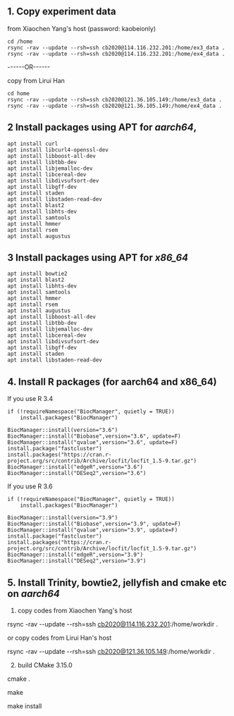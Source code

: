 ## 1. Copy experiment data

from Xiaochen Yang's host (password: kaobeionly)

```
cd /home
rsync -rav --update --rsh=ssh cb2020@114.116.232.201:/home/ex3_data .
rsync -rav --update --rsh=ssh cb2020@114.116.232.201:/home/ex4_data .
```

------OR------

copy from Lirui Han
```
cd home
rsync -rav --update --rsh=ssh cb2020@121.36.105.149:/home/ex3_data .
rsync -rav --update --rsh=ssh cb2020@121.36.105.149:/home/ex4_data .
```

## 2 Install packages using APT for ***aarch64***, 

```
apt install curl
apt install libcurl4-openssl-dev
apt install libboost-all-dev
apt install libtbb-dev
apt install libjemalloc-dev
apt install libcereal-dev
apt install libdivsufsort-dev
apt install libgff-dev
apt install staden
apt install libstaden-read-dev
apt install blast2
apt install libhts-dev
apt install samtools
apt install hmmer
apt install rsem
apt install augustus
```

## 3  Install packages using APT for ***x86_64***

```
apt install bowtie2
apt install blast2
apt install libhts-dev
apt install samtools
apt install hmmer
apt install rsem
apt install augustus
apt install libboost-all-dev
apt install libtbb-dev
apt install libjemalloc-dev
apt install libcereal-dev
apt install libdivsufsort-dev
apt install libgff-dev
apt install staden
apt install libstaden-read-dev
```

## 4. Install R packages (for aarch64 and x86_64)

If you use R 3.4
```
if (!requireNamespace("BiocManager", quietly = TRUE))
    install.packages("BiocManager")

BiocManager::install(version="3.6")
BiocManager::install("Biobase",version="3.6", update=F)
BiocManager::install("qvalue",version="3.6", update=F)
install.package("fastcluster")
install.packages("https://cran.r-project.org/src/contrib/Archive/locfit/locfit_1.5-9.tar.gz")
BiocManager::install("edgeR",version="3.6")
BiocManager::install("DESeq2",version="3.6")
```

If you use R 3.6


```
if (!requireNamespace("BiocManager", quietly = TRUE))
    install.packages("BiocManager")

BiocManager::install(version="3.9")
BiocManager::install("Biobase",version="3.9", update=F)
BiocManager::install("qvalue",version="3.9", update=F)
install.package("fastcluster")
install.packages("https://cran.r-project.org/src/contrib/Archive/locfit/locfit_1.5-9.tar.gz")
BiocManager::install("edgeR",version="3.9")
BiocManager::install("DESeq2",version="3.9")
```

## 5. Install Trinity, bowtie2, jellyfish and cmake etc on ***aarch64***

1) copy codes from Xiaochen Yang's host

  rsync -rav --update --rsh=ssh cb2020@114.116.232.201:/home/workdir .

or copy codes from Lirui Han's host 

  rsync -rav --update --rsh=ssh cb2020@121.36.105.149:/home/workdir .

2) build CMake 3.15.0

  cmake .

  make 

  make install
